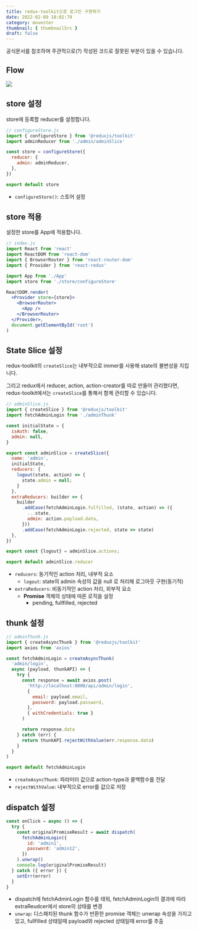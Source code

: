 ```yaml
---
title: redux-toolkit으로 로그인 구현하기
date: 2022-02-09 18:02:79
category: movester
thumbnail: { thumbnailSrc }
draft: false
---
```


공식문서를 참조하며 주관적으로(?) 작성된 코드로 잘못된 부분이 있을 수 있습니다.

## Flow

<img src="https://ko.redux.js.org/assets/images/ReduxAsyncDataFlowDiagram-d97ff38a0f4da0f327163170ccc13e80.gif">

## store 설정

store에 등록할 reducer를 설정합니다.

```js
// configureStore.js
import { configureStore } from '@reduxjs/toolkit'
import adminReducer from './admin/adminSlice'

const store = configureStore({
  reducer: {
    admin: adminReducer,
  },
})

export default store
```

- `configureStore()`: 스토어 설정

## store 적용

설정한 store를 App에 적용합니다.

```jsx
// index.js
import React from 'react'
import ReactDOM from 'react-dom'
import { BrowserRouter } from 'react-router-dom'
import { Provider } from 'react-redux'

import App from './App'
import store from './store/configureStore'

ReactDOM.render(
  <Provider store={store}>
    <BrowserRouter>
      <App />
    </BrowserRouter>
  </Provider>,
  document.getElementById('root')
)
```

## State Slice 설정

redux-toolkit의 `createSlice`는 내부적으로 immer를 사용해 state의 불변성을 지킵니다.

그리고 redux에서 reducer, action, action-creator를 따로 만들어 관리했다면, redux-toolkit에서는 `createSlice`를 통해서 함께 관리할 수 있습니다.

```js
// adminSlice.js
import { createSlice } from '@reduxjs/toolkit'
import fetchAdminLogin from './adminThunk'

const initialState = {
  isAuth: false,
  admin: null,
}

export const adminSlice = createSlice({
  name: 'admin',
  initialState,
  reducers: {
    logout(state, action) => {
      state.admin = null;
    }
  },
  extraReducers: builder => {
    builder
      .addCase(fetchAdminLogin.fulfilled, (state, action) => ({
        ...state,
        admin: action.payload.data,
      }))
      .addCase(fetchAdminLogin.rejected, state => state)
  },
})

export const {logout} = adminSlice.actions;

export default adminSlice.reducer
```

- `reducers`: 동기적인 action 처리, 내부적 요소
  - `logout`: state의 admin 속성의 값을 null 로 처리해 로그아웃 구현(동기적)
- `extraReducers`: 비동기적인 action 처리, 외부적 요소
  - **Promise** 객체의 상태에 따른 로직을 설정
    - pending, fullfilled, rejected

## thunk 설정

```js
// adminThunk.js
import { createAsyncThunk } from '@reduxjs/toolkit'
import axios from 'axios'

const fetchAdminLogin = createAsyncThunk(
  'admin/login',
  async (payload, thunkAPI) => {
    try {
      const response = await axios.post(
        'http://localhost:8000/api/admin/login',
        {
          email: payload.email,
          password: payload.password,
        },
        { withCredentials: true }
      )

      return response.data
    } catch (err) {
      return thunkAPI.rejectWithValue(err.response.data)
    }
  }
)

export default fetchAdminLogin
```

- `createAsyncThunk`: 파라미터 값으로 action-type과 콜백함수를 전달
- `rejectWithValue`: 내부적으로 error를 값으로 저장

## dispatch 설정

```jsx
const onClick = async () => {
  try {
    const originalPromiseResult = await dispatch(
      fetchAdminLogin({
        id: 'admin1',
        password: 'admin12',
      })
    ).unwrap()
    console.log(originalPromiseResult)
  } catch ({ error }) {
    setErr(error)
  }
}
```

- dispatch에 fetchAdminLogin 함수를 태워, fetchAdminLogin의 결과에 따라 extraReudcer에서 store의 상태를 변경
- `unwrap`: 디스패치된 thunk 함수가 반환한 promise 객체는 unwrap 속성을 가지고 있고, fullfilled 상태일때 payload와 rejected 상태일때 error를 추출
